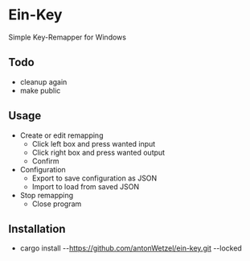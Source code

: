 # Ein-Key

Simple Key-Remapper for Windows

## Todo

- cleanup again
- make public

## Usage

- Create or edit remapping
	- Click left box and press wanted input
	- Click right box and press wanted output
	- Confirm
- Configuration
	- Export to save configuration as JSON
	- Import to load from saved JSON
- Stop remapping
	- Close program

## Installation

- cargo install --https://github.com/antonWetzel/ein-key.git --locked
